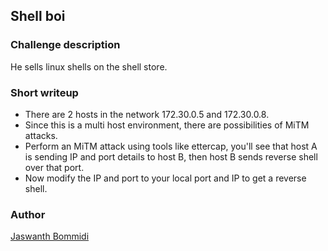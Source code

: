 ## **Shell boi**

### **Challenge description**

He sells linux shells on the shell store.


### **Short writeup**

+ There are 2 hosts in the network 172.30.0.5 and 172.30.0.8.
+ Since this is a multi host environment, there are possibilities of MiTM attacks.
+ Perform an MiTM attack using tools like ettercap, you'll see that host A is sending IP and port details to host B, then host B sends reverse shell over that port.
+ Now modify the IP and port to your local port and IP to get a reverse shell.


### **Author**

[Jaswanth Bommidi](https://twitter.com/theevilsyn)